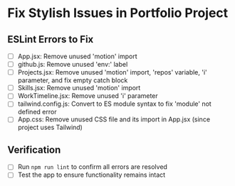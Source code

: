 # Fix Stylish Issues in Portfolio Project

## ESLint Errors to Fix
- [ ] App.jsx: Remove unused 'motion' import
- [ ] github.js: Remove unused 'env:' label
- [ ] Projects.jsx: Remove unused 'motion' import, 'repos' variable, 'i' parameter, and fix empty catch block
- [ ] Skills.jsx: Remove unused 'motion' import
- [ ] WorkTimeline.jsx: Remove unused 'i' parameter
- [ ] tailwind.config.js: Convert to ES module syntax to fix 'module' not defined error
- [ ] App.css: Remove unused CSS file and its import in App.jsx (since project uses Tailwind)

## Verification
- [ ] Run `npm run lint` to confirm all errors are resolved
- [ ] Test the app to ensure functionality remains intact
